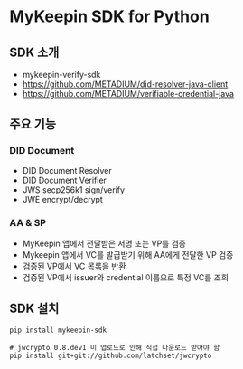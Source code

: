 # MyKeepin SDK for Python 

## SDK 소개
- mykeepin-verify-sdk
- https://github.com/METADIUM/did-resolver-java-client
- https://github.com/METADIUM/verifiable-credential-java


## 주요 기능
### DID Document
- DID Document Resolver
- DID Document Verifier
- JWS secp256k1 sign/verify
- JWE encrypt/decrypt

### AA & SP
- MyKeepin 앱에서 전달받은 서명 또는 VP를 검증
- Mykeepin 앱에서 VC를 발급받기 위해 AA에게 전달한 VP 검증
- 검증된 VP에서 VC 목록을 반환
- 검증된 VP에서 issuer와 credential 이름으로 특정 VC를 조회


## SDK 설치
```
pip install mykeepin-sdk

# jwcrypto 0.8.dev1 미 업로드로 인해 직접 다운로드 받아야 함
pip install git+git://github.com/latchset/jwcrypto
```
